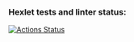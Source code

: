 ### Hexlet tests and linter status:
[![Actions Status](https://github.com/Vapiti/backend-project-44/workflows/hexlet-check/badge.svg)](https://github.com/Vapiti/backend-project-44/actions)